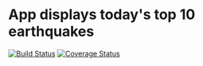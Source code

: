 # App displays today's top 10 earthquakes 
[![Build Status](https://travis-ci.org/sarunast/earthquake.svg?branch=master)](https://travis-ci.org/sarunast/earthquake)
[![Coverage Status](https://coveralls.io/repos/github/sarunast/earthquake/badge.svg?branch=master)](https://coveralls.io/github/sarunast/earthquake?branch=master)

